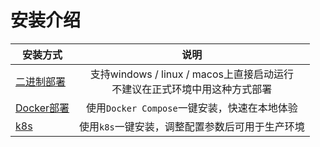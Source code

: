 # 安装介绍 <Badge type="warning" text="1.0.0-beta" />

| 安装方式                                                                      |                          说明                           |
|---------------------------------------------------------------------------|:-----------------------------------------------------:|
| [二进制部署](/installation/binary)                                             | 支持windows / linux / macos上直接启动运行<br/>不建议在正式环境中用这种方式部署 |
| [Docker部署<Badge type="info" text="快速体验" />](/installation/docker_compose) |            使用`Docker Compose`一键安装，快速在本地体验             |
| [k8s<Badge type="tip" text="推荐" />](/installation/k8s)                    |              使用`k8s`一键安装，调整配置参数后可用于生产环境               |
